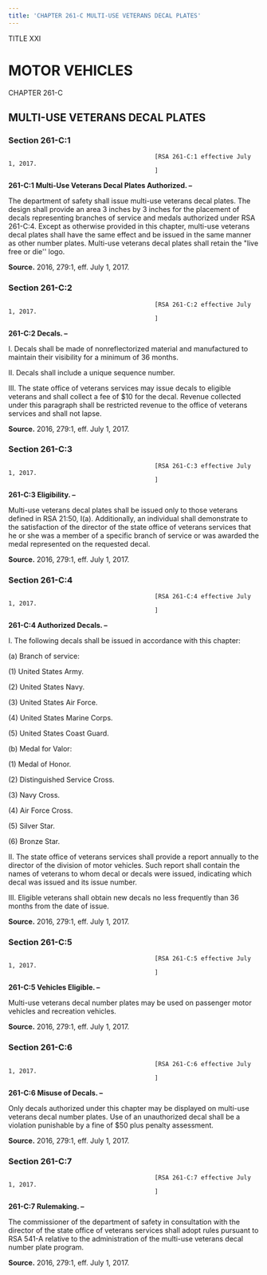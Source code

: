 ```yaml
---
title: 'CHAPTER 261-C MULTI-USE VETERANS DECAL PLATES'
---
```


TITLE XXI
                                             
MOTOR VEHICLES
==============

CHAPTER 261-C
                                             
MULTI-USE VETERANS DECAL PLATES
-------------------------------

### Section 261-C:1


                                             


                                             [RSA 261-C:1 effective July 1, 2017.
                                             ]

 **261-C:1 Multi-Use Veterans Decal Plates Authorized. –**
                                             
 The department of safety shall issue multi-use veterans decal
plates. The design shall provide an area 3 inches by 3 inches for the
placement of decals representing branches of service and medals
authorized under RSA 261-C:4. Except as otherwise provided in this
chapter, multi-use veterans decal plates shall have the same effect and
be issued in the same manner as other number plates. Multi-use veterans
decal plates shall retain the "live free or die'' logo.

**Source.** 2016, 279:1, eff. July 1, 2017.

### Section 261-C:2


                                             


                                             [RSA 261-C:2 effective July 1, 2017.
                                             ]

 **261-C:2 Decals. –**
                                             
 I. Decals shall be made of nonreflectorized material and
manufactured to maintain their visibility for a minimum of 36 months.
                                             
 II. Decals shall include a unique sequence number.
                                             
 III. The state office of veterans services may issue decals to
eligible veterans and shall collect a fee of 
                                             $10 for the decal. Revenue
collected under this paragraph shall be restricted revenue to the office
of veterans services and shall not lapse.

**Source.** 2016, 279:1, eff. July 1, 2017.

### Section 261-C:3


                                             


                                             [RSA 261-C:3 effective July 1, 2017.
                                             ]

 **261-C:3 Eligibility. –**
                                             
 Multi-use veterans decal plates shall be issued only to those
veterans defined in RSA 21:50, I(a). Additionally, an individual shall
demonstrate to the satisfaction of the director of the state office of
veterans services that he or she was a member of a specific branch of
service or was awarded the medal represented on the requested decal.

**Source.** 2016, 279:1, eff. July 1, 2017.

### Section 261-C:4


                                             


                                             [RSA 261-C:4 effective July 1, 2017.
                                             ]

 **261-C:4 Authorized Decals. –**
                                             
 I. The following decals shall be issued in accordance with this
chapter:
                                             
 (a) Branch of service:
                                             
 (1) United States Army.
                                             
 (2) United States Navy.
                                             
 (3) United States Air Force.
                                             
 (4) United States Marine Corps.
                                             
 (5) United States Coast Guard.
                                             
 (b) Medal for Valor:
                                             
 (1) Medal of Honor.
                                             
 (2) Distinguished Service Cross.
                                             
 (3) Navy Cross.
                                             
 (4) Air Force Cross.
                                             
 (5) Silver Star.
                                             
 (6) Bronze Star.
                                             
 II. The state office of veterans services shall provide a report
annually to the director of the division of motor vehicles. Such report
shall contain the names of veterans to whom decal or decals were issued,
indicating which decal was issued and its issue number.
                                             
 III. Eligible veterans shall obtain new decals no less frequently
than 36 months from the date of issue.

**Source.** 2016, 279:1, eff. July 1, 2017.

### Section 261-C:5


                                             


                                             [RSA 261-C:5 effective July 1, 2017.
                                             ]

 **261-C:5 Vehicles Eligible. –**
                                             
 Multi-use veterans decal number plates may be used on passenger
motor vehicles and recreation vehicles.

**Source.** 2016, 279:1, eff. July 1, 2017.

### Section 261-C:6


                                             


                                             [RSA 261-C:6 effective July 1, 2017.
                                             ]

 **261-C:6 Misuse of Decals. –**
                                             
 Only decals authorized under this chapter may be displayed on
multi-use veterans decal number plates. Use of an unauthorized decal
shall be a violation punishable by a fine of 
                                             $50 plus penalty
assessment.

**Source.** 2016, 279:1, eff. July 1, 2017.

### Section 261-C:7


                                             


                                             [RSA 261-C:7 effective July 1, 2017.
                                             ]

 **261-C:7 Rulemaking. –**
                                             
 The commissioner of the department of safety in consultation with
the director of the state office of veterans services shall adopt rules
pursuant to RSA 541-A relative to the administration of the multi-use
veterans decal number plate program.

**Source.** 2016, 279:1, eff. July 1, 2017.
